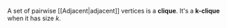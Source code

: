 A set of pairwise [[Adjacent|adjacent]]  vertices is a **clique**. It's a **k-clique** when it has size $k$.